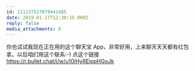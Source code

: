 ```yaml
---
id: 111137527879441485
date: 2019-01-17T12:30:15.000Z
reply: false
media_attachments: 0
---
```


你也试试我现在正在用的这个聊天宝 App，非常好用，上来聊天天天都有红包拿。以后咱们用这个联系:-) 点这个链接 https://r.bullet.chat/i/w/u10iHyREippHGoJk 

